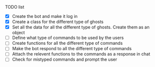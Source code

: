 TODO list

- [x] Create the bot and make it log in
- [x] Create a class for the different type of ghosts
- [x] Set all the data for all the different type of ghosts. Create them as an object
- [ ] Define what type of commands to be used by the users
- [ ] Create functions for all the different type of commands
- [ ] Make the bot respond to all the different type of commands
- [ ] Attach the relevent functions to the commands as a response in chat
- [ ] Check for mistyped commands and prompt the user
